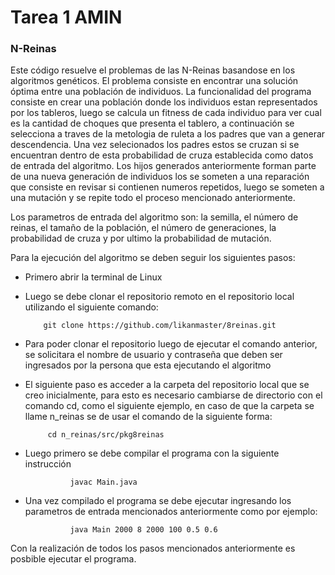 # Tarea 1 AMIN

### N-Reinas
Este código resuelve el problemas de las N-Reinas basandose en los algoritmos genéticos. El problema consiste en encontrar una solución óptima entre una población de individuos.
La funcionalidad del programa consiste en crear una población donde los individuos estan representados por los tableros, luego se calcula un fitness de cada individuo para ver cual es la cantidad de choques que presenta el tablero, a continuación se selecciona a traves de la metologia de ruleta a los padres que van a generar descendencia. Una vez selecionados los padres estos se cruzan si se encuentran dentro de esta probabilidad de cruza establecida como datos de entrada del algoritmo. Los hijos generados anteriormente forman parte de una nueva generación de individuos los se someten a una reparación que consiste en revisar si contienen numeros repetidos, luego se someten a una mutación y se repite todo el proceso mencionado anteriormente.

Los parametros de entrada del algoritmo son: la semilla, el número de reinas, el tamaño de la población, el número de generaciones, la probabilidad de cruza y por ultimo la probabilidad de mutación.

Para la ejecución del algoritmo se deben seguir los siguientes pasos:

- Primero abrir la terminal de Linux

- Luego se debe clonar el repositorio remoto en el repositorio local utilizando el siguiente comando:
 
          git clone https://github.com/likanmaster/8reinas.git

- Para poder clonar el repositorio luego de ejecutar el comando anterior, se solicitara el nombre de usuario y contraseña que deben ser ingresados por la persona que esta ejecutando el algoritmo
 
- El siguiente paso es acceder a la carpeta del repositorio local que se creo inicialmente, para esto es necesario cambiarse de directorio con el comando cd, como el siguiente ejemplo, en caso de que la carpeta se llame n_reinas se de usar el comando de la siguiente forma:
 
           cd n_reinas/src/pkg8reinas

- Luego primero se debe compilar el programa con la siguiente instrucción

                javac Main.java
               
- Una vez compilado el programa se debe ejecutar ingresando los parametros de entrada mencionados anteriormente como por ejemplo:

                java Main 2000 8 2000 100 0.5 0.6

Con la realización de todos los pasos mencionados anteriormente es posbible ejecutar el programa.

